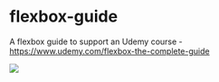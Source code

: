 # flexbox-guide
A flexbox guide to support an Udemy course - https://www.udemy.com/flexbox-the-complete-guide


<img src="http://i.imgur.com/Jk4emvJ.png" />
